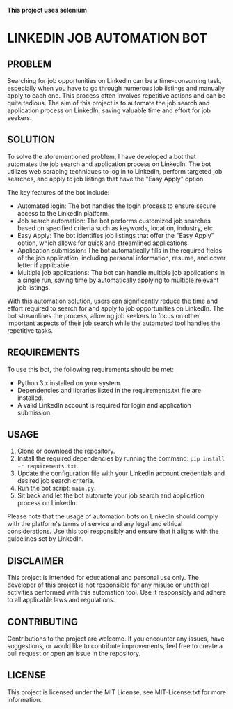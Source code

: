 **This project uses selenium**

# LINKEDIN JOB AUTOMATION BOT

## PROBLEM

Searching for job opportunities on LinkedIn can be a time-consuming task, especially when you have to go through numerous job listings and manually apply to each one. This process often involves repetitive actions and can be quite tedious. The aim of this project is to automate the job search and application process on LinkedIn, saving valuable time and effort for job seekers.

## SOLUTION

To solve the aforementioned problem, I have developed a bot that automates the job search and application process on LinkedIn. The bot utilizes web scraping techniques to log in to LinkedIn, perform targeted job searches, and apply to job listings that have the "Easy Apply" option.

The key features of the bot include:

- Automated login: The bot handles the login process to ensure secure access to the LinkedIn platform.
- Job search automation: The bot performs customized job searches based on specified criteria such as keywords, location, industry, etc.
- Easy Apply: The bot identifies job listings that offer the "Easy Apply" option, which allows for quick and streamlined applications.
- Application submission: The bot automatically fills in the required fields of the job application, including personal information, resume, and cover letter if applicable.
- Multiple job applications: The bot can handle multiple job applications in a single run, saving time by automatically applying to multiple relevant job listings.

With this automation solution, users can significantly reduce the time and effort required to search for and apply to job opportunities on LinkedIn. The bot streamlines the process, allowing job seekers to focus on other important aspects of their job search while the automated tool handles the repetitive tasks.

## REQUIREMENTS

To use this bot, the following requirements should be met:

- Python 3.x installed on your system.
- Dependencies and libraries listed in the requirements.txt file are installed.
- A valid LinkedIn account is required for login and application submission.

## USAGE

1. Clone or download the repository.
2. Install the required dependencies by running the command: `pip install -r requirements.txt`.
3. Update the configuration file with your LinkedIn account credentials and desired job search criteria.
4. Run the bot script: `main.py`.
5. Sit back and let the bot automate your job search and application process on LinkedIn.

Please note that the usage of automation bots on LinkedIn should comply with the platform's terms of service and any legal and ethical considerations. Use this tool responsibly and ensure that it aligns with the guidelines set by LinkedIn.

## DISCLAIMER

This project is intended for educational and personal use only. The developer of this project is not responsible for any misuse or unethical activities performed with this automation tool. Use it responsibly and adhere to all applicable laws and regulations.

## CONTRIBUTING

Contributions to the project are welcome. If you encounter any issues, have suggestions, or would like to contribute improvements, feel free to create a pull request or open an issue in the repository.

## LICENSE

This project is licensed under the MIT License, see MIT-License.txt for more information. 

